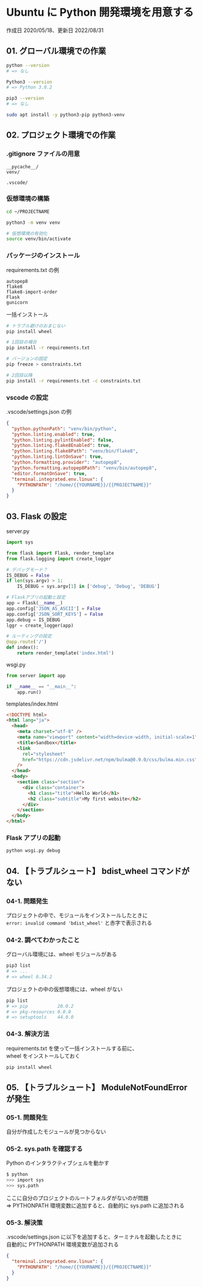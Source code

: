 # Ubuntu に Python 開発環境を用意する

作成日 2020/05/18、更新日 2022/08/31

## 01. グローバル環境での作業

```bash
python --version
# => なし

Python3 --version
# => Python 3.8.2

pip3 --version
# => なし

sudo apt install -y python3-pip python3-venv
```

## 02. プロジェクト環境での作業

### .gitignore ファイルの用意

```text
__pycache__/
venv/

.vscode/
```

### 仮想環境の構築

```bash
cd ~/PROJECTNAME

python3 -m venv venv

# 仮想環境の有効化
source venv/bin/activate
```

### パッケージのインストール

requirements.txt の例

```text
autopep8
flake8
flake8-import-order
Flask
gunicorn
```

一括インストール

```bash
# トラブル避けのおまじない
pip install wheel

# 1回目の場合
pip install -r requirements.txt

# バージョンの固定
pip freeze > constraints.txt

# 2回目以降
pip install -r requirements.txt -c constraints.txt
```

### vscode の設定

.vscode/settings.json の例

```json
{
  "python.pythonPath": "venv/bin/python",
  "python.linting.enabled": true,
  "python.linting.pylintEnabled": false,
  "python.linting.flake8Enabled": true,
  "python.linting.flake8Path": "venv/bin/flake8",
  "python.linting.lintOnSave": true,
  "python.formatting.provider": "autopep8",
  "python.formatting.autopep8Path": "venv/bin/autopep8",
  "editor.formatOnSave": true,
  "terminal.integrated.env.linux": {
    "PYTHONPATH": "/home/{{YOURNAME}}/{{PROJECTNAME}}"
  }
}
```

## 03. Flask の設定

server.py

```python
import sys

from flask import Flask, render_template
from flask.logging import create_logger

# デバッグモード？
IS_DEBUG = False
if len(sys.argv) > 1:
    IS_DEBUG = sys.argv[1] in ['debug', 'Debug', 'DEBUG']

# Flaskアプリの起動と設定
app = Flask(__name__)
app.config['JSON_AS_ASCII'] = False
app.config['JSON_SORT_KEYS'] = False
app.debug = IS_DEBUG
lggr = create_logger(app)

# ルーティングの設定
@app.route('/')
def index():
    return render_template('index.html')
```

wsgi.py

```python
from server import app

if __name__ == "__main__":
    app.run()
```

templates/index.html

```html
<!DOCTYPE html>
<html lang="ja">
  <head>
    <meta charset="utf-8" />
    <meta name="viewport" content="width=device-width, initial-scale=1" />
    <title>Sandbox</title>
    <link
      rel="stylesheet"
      href="https://cdn.jsdelivr.net/npm/bulma@0.9.0/css/bulma.min.css"
    />
  </head>
  <body>
    <section class="section">
      <div class="container">
        <h1 class="title">Hello World</h1>
        <h2 class="subtitle">My first website</h2>
      </div>
    </section>
  </body>
</html>
```

### Flask アプリの起動

```bash
python wsgi.py debug
```

## 04. 【トラブルシュート】 bdist_wheel コマンドがない

### 04-1. 問題発生

プロジェクトの中で、モジュールをインストールしたときに\
`error: invalid command 'bdist_wheel'` と赤字で表示される

### 04-2. 調べてわかったこと

グローバル環境には、wheel モジュールがある

```bash
pip3 list
# => ...
# => wheel 0.34.2
```

プロジェクトの中の仮想環境には、wheel がない

```bash
pip list
# => pip           20.0.2
# => pkg-resources 0.0.0
# => setuptools    44.0.0
```

### 04-3. 解決方法

requirements.txt を使って一括インストールする前に、\
wheel をインストールしておく

```bash
pip install wheel
```

## 05. 【トラブルシュート】 ModuleNotFoundError が発生

### 05-1. 問題発生

自分が作成したモジュールが見つからない

### 05-2. sys.path を確認する

Python のインタラクティブシェルを動かす

```bash
$ python
>>> import sys
>>> sys.path
```

ここに自分のプロジェクトのルートフォルダがないのが問題\
=> PYTHONPATH 環境変数に追加すると、自動的に sys.path に追加される

### 05-3. 解決策

.vscode/settings.json に以下を追加すると、ターミナルを起動したときに\
自動的に PYTHONPATH 環境変数が追加される

```json
{
  "terminal.integrated.env.linux": {
    "PYTHONPATH": "/home/{{YOURNAME}}/{{PROJECTNAME}}"
  }
}
```
